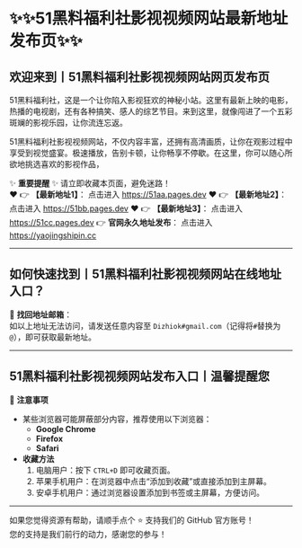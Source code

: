 # :sparkles::sparkles:51黑料福利社影视视频网站最新地址发布页:sparkles::sparkles:

## 欢迎来到丨**51黑料福利社影视视频网站网页发布页**

51黑料福利社，这是一个让你陷入影视狂欢的神秘小站。这里有最新上映的电影，热播的电视剧，还有各种搞笑、感人的综艺节目。来到这里，就像闯进了一个五彩斑斓的影视乐园，让你流连忘返。</p><p>51黑料福利社影视视频网站，不仅内容丰富，还拥有高清画质，让你在观影过程中享受到视觉盛宴。极速播放，告别卡顿，让你畅享不停歇。在这里，你可以随心所欲地挑选喜欢的影视作品，

✨ **重要提醒** ✨ 请立即收藏本页面，避免迷路！  
❤️ 👉 **【最新地址1】**： 点击进入 https://51aa.pages.dev
❤️ 👉 **【最新地址2】**： 点击进入 https://51bb.pages.dev 
❤️ 👉 **【最新地址3】**： 点击进入 https://51cc.pages.dev
👉 **官网永久地址发布**： 点击进入 https://yaojingshipin.cc

---

## **如何快速找到丨51黑料福利社影视视频网站在线地址入口？**

📧 **找回地址邮箱**：  
如以上地址无法访问，请发送任意内容至 ` Dizhiok#gmail.com `（记得将`#`替换为`@`），即可获取最新地址。

---

## **51黑料福利社影视视频网站发布入口丨温馨提醒您**

📌 **注意事项**  
- 某些浏览器可能屏蔽部分内容，推荐使用以下浏览器：  
  - **Google Chrome**  
  - **Firefox**  
  - **Safari**  
- **收藏方法**  
  1. 电脑用户：按下 `CTRL+D` 即可收藏页面。  
  2. 苹果手机用户：在浏览器中点击“添加到收藏”或直接添加到主屏幕。  
  3. 安卓手机用户：通过浏览器设置添加到书签或主屏幕，方便访问。

---

如果您觉得资源有帮助，请顺手点个 ⭐️ 支持我们的 GitHub 官方账号！  
您的支持是我们前行的动力，感谢您的参与！
